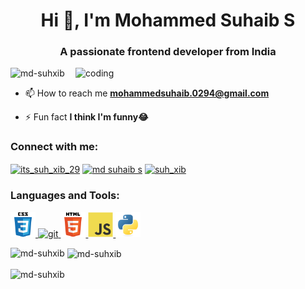 <h1 align="center">Hi 👋, I'm Mohammed Suhaib S</h1>
<h3 align="center">A passionate frontend developer from India</h3>

<img align="right" alt="coding" width="400" src="https://user-images.githubusercontent.com/55389276/140866485-8fb1c876-9a8f-4d6a-98dc-08c4981eaf70.gif">

<p align="left"> <img src="https://komarev.com/ghpvc/?username=md-suhxib&label=Profile%20views&color=0e75b6&style=flat" alt="md-suhxib" /> </p>

- 📫 How to reach me **mohammedsuhaib.0294@gmail.com**

- ⚡ Fun fact **I think I'm funny😂**

<h3 align="left">Connect with me:</h3>
<p align="left">
<a href="https://twitter.com/its_suh_xib_29" target="blank"><img align="center" src="https://raw.githubusercontent.com/rahuldkjain/github-profile-readme-generator/master/src/images/icons/Social/twitter.svg" alt="its_suh_xib_29" height="30" width="40" /></a>
<a href="https://linkedin.com/in/md suhaib s" target="blank"><img align="center" src="https://raw.githubusercontent.com/rahuldkjain/github-profile-readme-generator/master/src/images/icons/Social/linked-in-alt.svg" alt="md suhaib s" height="30" width="40" /></a>
<a href="https://instagram.com/suh_xib" target="blank"><img align="center" src="https://raw.githubusercontent.com/rahuldkjain/github-profile-readme-generator/master/src/images/icons/Social/instagram.svg" alt="suh_xib" height="30" width="40" /></a>
</p>

<h3 align="left">Languages and Tools:</h3>
<p align="left"> <a href="https://www.w3schools.com/css/" target="_blank" rel="noreferrer"> <img src="https://raw.githubusercontent.com/devicons/devicon/master/icons/css3/css3-original-wordmark.svg" alt="css3" width="40" height="40"/> </a> <a href="https://git-scm.com/" target="_blank" rel="noreferrer"> <img src="https://www.vectorlogo.zone/logos/git-scm/git-scm-icon.svg" alt="git" width="40" height="40"/> </a> <a href="https://www.w3.org/html/" target="_blank" rel="noreferrer"> <img src="https://raw.githubusercontent.com/devicons/devicon/master/icons/html5/html5-original-wordmark.svg" alt="html5" width="40" height="40"/> </a> <a href="https://developer.mozilla.org/en-US/docs/Web/JavaScript" target="_blank" rel="noreferrer"> <img src="https://raw.githubusercontent.com/devicons/devicon/master/icons/javascript/javascript-original.svg" alt="javascript" width="40" height="40"/> </a> <a href="https://www.python.org" target="_blank" rel="noreferrer"> <img src="https://raw.githubusercontent.com/devicons/devicon/master/icons/python/python-original.svg" alt="python" width="40" height="40"/> </a> </p>

<p><img align="left" src="https://github-readme-stats.vercel.app/api/top-langs?username=md-suhxib&show_icons=true&locale=en&layout=compact" alt="md-suhxib" /></p>

<p>&nbsp;<img align="center" src="https://github-readme-stats.vercel.app/api?username=md-suhxib&show_icons=true&locale=en" alt="md-suhxib" /></p>

<p><img align="center" src="https://github-readme-streak-stats.herokuapp.com/?user=md-suhxib&" alt="md-suhxib" /></p>


